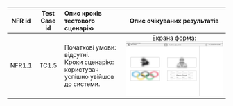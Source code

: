 |NFR id|Test Case id|Опис кроків тестового сценарію|Опис очікуваних результатів|
|:-:|:-:|:-|:-:|
|NFR1.1|TC1.5|Початкові умови: відсутні. <br> Кроки сценарію: користувач успішно увійшов до системи.|Екрана форма: <br> ![](https://raw.githubusercontent.com/oleksandrblazhko/nai205-tsitkov/laboratory-work-8/1.4-FuncNonFuncRequirements/1.4.4-NFRUserInterfaceOUTPUT/lab3.png)
